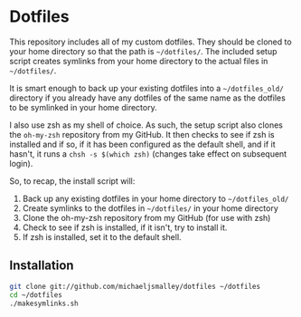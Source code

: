 Dotfiles
========

This repository includes all of my custom dotfiles.  They should be cloned to
your home directory so that the path is `~/dotfiles/`.  The included setup script
creates symlinks from your home directory to the actual files in `~/dotfiles/`.

It is smart enough to back up your existing dotfiles into a `~/dotfiles_old/`
directory if you already have any dotfiles of the same name as the dotfiles to
be symlinked in your home directory.

I also use zsh as my shell of choice.  As such, the setup script also clones
the `oh-my-zsh` repository from my GitHub.  It then checks to see if zsh is
installed and if so, if it has been configured as the default shell, and if it
hasn't, it runs a `chsh -s $(which zsh)` (changes take effect on subsequent
login).

So, to recap, the install script will:
1. Back up any existing dotfiles in your home directory to `~/dotfiles_old/`
2. Create symlinks to the dotfiles in `~/dotfiles/` in your home directory
3. Clone the oh-my-zsh repository from my GitHub (for use with zsh)
4. Check to see if zsh is installed, if it isn't, try to install it.
5. If zsh is installed, set it to the default shell.

Installation
------------

``` bash
git clone git://github.com/michaeljsmalley/dotfiles ~/dotfiles
cd ~/dotfiles
./makesymlinks.sh
```

